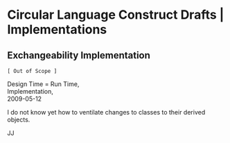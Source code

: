 Circular Language Construct Drafts | Implementations
====================================================

Exchangeability Implementation
------------------------------

`[ Out of Scope ]`

Design Time = Run Time,  
Implementation,  
2009-05-12

I do not know yet how to ventilate changes to classes to their derived objects.

JJ
